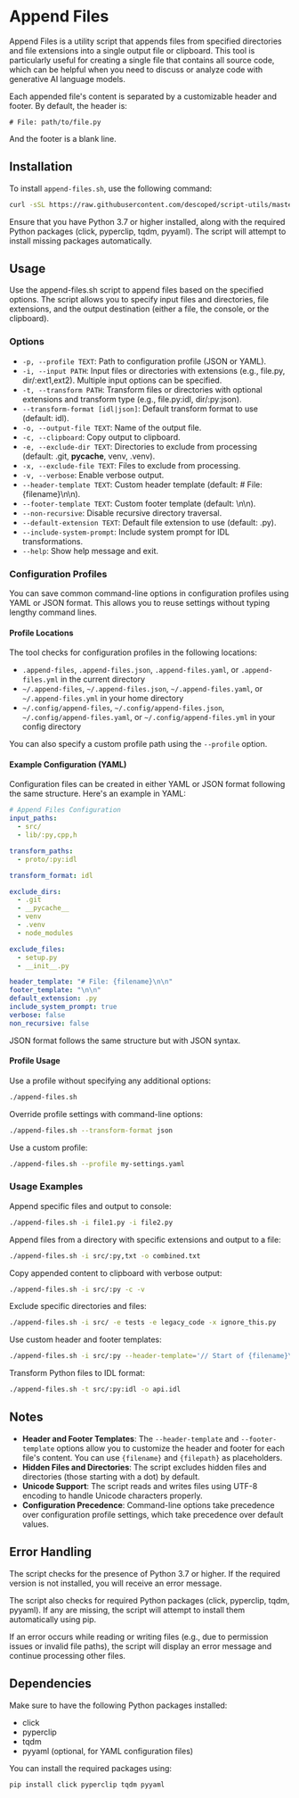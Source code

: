 # Append Files

Append Files is a utility script that appends files from specified directories and file extensions into a single output file or clipboard. This tool is particularly useful for creating a single file that contains all source code, which can be helpful when you need to discuss or analyze code with generative AI language models.

Each appended file's content is separated by a customizable header and footer. By default, the header is:

```
# File: path/to/file.py
```

And the footer is a blank line.

## Installation

To install `append-files.sh`, use the following command:

```bash
curl -sSL https://raw.githubusercontent.com/descoped/script-utils/master/installer/install.sh | sh -s -- append-files
```

Ensure that you have Python 3.7 or higher installed, along with the required Python packages (click, pyperclip, tqdm, pyyaml). The script will attempt to install missing packages automatically.

## Usage

Use the append-files.sh script to append files based on the specified options. The script allows you to specify input files and directories, file extensions, and the output destination (either a file, the console, or the clipboard).

### Options

- `-p, --profile TEXT`: Path to configuration profile (JSON or YAML).
- `-i, --input PATH`: Input files or directories with extensions (e.g., file.py, dir/:ext1,ext2). Multiple input options can be specified.
- `-t, --transform PATH`: Transform files or directories with optional extensions and transform type (e.g., file.py:idl, dir/:py:json).
- `--transform-format [idl|json]`: Default transform format to use (default: idl).
- `-o, --output-file TEXT`: Name of the output file.
- `-c, --clipboard`: Copy output to clipboard.
- `-e, --exclude-dir TEXT`: Directories to exclude from processing (default: .git, __pycache__, venv, .venv).
- `-x, --exclude-file TEXT`: Files to exclude from processing.
- `-v, --verbose`: Enable verbose output.
- `--header-template TEXT`: Custom header template (default: # File: {filename}\n\n).
- `--footer-template TEXT`: Custom footer template (default: \n\n).
- `--non-recursive`: Disable recursive directory traversal.
- `--default-extension TEXT`: Default file extension to use (default: .py).
- `--include-system-prompt`: Include system prompt for IDL transformations.
- `--help`: Show help message and exit.

### Configuration Profiles

You can save common command-line options in configuration profiles using YAML or JSON format. This allows you to reuse settings without typing lengthy command lines.

#### Profile Locations

The tool checks for configuration profiles in the following locations:
- `.append-files`, `.append-files.json`, `.append-files.yaml`, or `.append-files.yml` in the current directory
- `~/.append-files`, `~/.append-files.json`, `~/.append-files.yaml`, or `~/.append-files.yml` in your home directory
- `~/.config/append-files`, `~/.config/append-files.json`, `~/.config/append-files.yaml`, or `~/.config/append-files.yml` in your config directory

You can also specify a custom profile path using the `--profile` option.

#### Example Configuration (YAML)

Configuration files can be created in either YAML or JSON format following the same structure. Here's an example in YAML:

```yaml
# Append Files Configuration
input_paths:
  - src/
  - lib/:py,cpp,h

transform_paths:
  - proto/:py:idl

transform_format: idl

exclude_dirs:
  - .git
  - __pycache__
  - venv
  - .venv
  - node_modules

exclude_files:
  - setup.py
  - __init__.py

header_template: "# File: {filename}\n\n"
footer_template: "\n\n"
default_extension: .py
include_system_prompt: true
verbose: false
non_recursive: false
```

JSON format follows the same structure but with JSON syntax.

#### Profile Usage

Use a profile without specifying any additional options:
```bash
./append-files.sh
```

Override profile settings with command-line options:
```bash
./append-files.sh --transform-format json
```

Use a custom profile:
```bash
./append-files.sh --profile my-settings.yaml
```

### Usage Examples

Append specific files and output to console:
```bash
./append-files.sh -i file1.py -i file2.py
```

Append files from a directory with specific extensions and output to a file:
```bash
./append-files.sh -i src/:py,txt -o combined.txt
```

Copy appended content to clipboard with verbose output:
```bash
./append-files.sh -i src/:py -c -v
```

Exclude specific directories and files:
```bash
./append-files.sh -i src/ -e tests -e legacy_code -x ignore_this.py
```

Use custom header and footer templates:
```bash
./append-files.sh -i src/:py --header-template='// Start of {filename}\n' --footer-template='// End of {filename}\n' -o combined.cpp
```

Transform Python files to IDL format:
```bash
./append-files.sh -t src/:py:idl -o api.idl
```

## Notes

- **Header and Footer Templates**: The `--header-template` and `--footer-template` options allow you to customize the header and footer for each file's content. You can use `{filename}` and `{filepath}` as placeholders.
- **Hidden Files and Directories**: The script excludes hidden files and directories (those starting with a dot) by default.
- **Unicode Support**: The script reads and writes files using UTF-8 encoding to handle Unicode characters properly.
- **Configuration Precedence**: Command-line options take precedence over configuration profile settings, which take precedence over default values.

## Error Handling

The script checks for the presence of Python 3.7 or higher. If the required version is not installed, you will receive an error message.

The script also checks for required Python packages (click, pyperclip, tqdm, pyyaml). If any are missing, the script will attempt to install them automatically using pip.

If an error occurs while reading or writing files (e.g., due to permission issues or invalid file paths), the script will display an error message and continue processing other files.

## Dependencies

Make sure to have the following Python packages installed:

- click
- pyperclip
- tqdm
- pyyaml (optional, for YAML configuration files)

You can install the required packages using:

```bash
pip install click pyperclip tqdm pyyaml
```